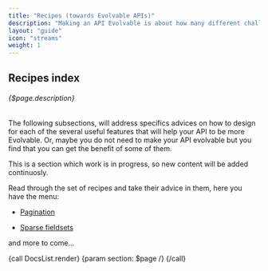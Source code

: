 ```yaml
---
title: "Recipes (towards Evolvable APIs)"
description: "Making an API Evolvable is about how many different challenges are designed or implemented when we build it. Maybe you do not need to solve all of them for your case. In this section, we will provide some individual recipes on how to address each of this facets."
layout: "guide"
icon: "streams"
weight: 1
---
```


<article id="1">

## Recipes index

###### {$page.description}

The following subsections, will address specifics advices on how to design for each of the several useful features that will help your API to be more Evolvable. Or, maybe you do not need to make your API evolvable but you find that you can get the benefit of some of them.

This is a section which work is in progress, so new content will be added continuosly.

Read through the set of recipes and take their advice in them, here you have the menu:

* [Pagination](pagination.html)

* [Sparse fieldsets](sparse-fieldsets.html)

and more to come...

{call DocsList.render}
	{param section: $page /}
{/call}

</article>
